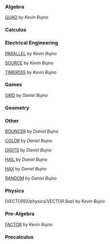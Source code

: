 ### Algebra

[QUAD](/algebra/QUAD.8xp) by *Kevin Bujno*

### Calculus

### Electrical Engineering

[PARALLEL](/electrical-engineering/PARALLEL.8xp) by *Kevin Bujno*

[SOURCE](/electrical-engineering/SOURCE.8xp) by *Kevin Bujno*

[TIMER555](/electrical-engineering/TIMER555.8xp) by *Kevin Bujno*

### Games

[GRID](/games/GRIX.8xp) by *Daniel Bujno*

### Geometry

### Other

[BOUNCER](/other/BOUNCER.8xp) by *Daniel Bujno*

[COLOR](/other/COLOR.8xp) by *Daniel Bujno*

[DIGITS](/other/DIGITS.8xp) by *Daniel Bujno*

[HAIL](/other/HAIL.8xp) by *Daniel Bujno*

[HAX](/other/HAX.8xp) by *Daniel Bujno*

[RANDOM](/other/RANDOM.8xp) by *Daniel Bujno*

### Physics

[VECTOR]](/physics/VECTOR.8xp) by *Kevin Bujno*

### Pre-Algebra

[FACTOR](/pre-algebra/FACTOR.8xp) by *Kevin Bujno*

### Precalculus
